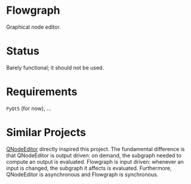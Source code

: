 # Flowgraph

Graphical node editor.

# Status

Barely functional; it should not be used.

# Requirements

`PyQt5` (for now), ...

# Similar Projects

[QNodeEditor](https://github.com/JasperJeuken/QNodeEditor) directly inspired
this project. The fundamental difference is that QNodeEditor is output driven:
on demand, the subgraph needed to compute an output is evaluated. Flowgraph is
input driven: whenever an input is changed, the subgraph it affects is
evaluated. Furthermore, QNodeEditor is asynchronous and Flowgraph is
synchronous.
